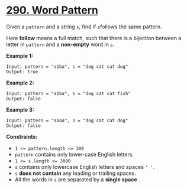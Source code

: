 # [290. Word Pattern](https://leetcode.com/problems/word-pattern/description/?envType=study-plan-v2&envId=top-interview-150)

Given a `pattern` and a string `s`, find if `s`follows the same pattern.

Here <b>follow</b> means a full match, such that there is a bijection between a letter in `pattern` and a <b>non-empty</b> word in `s`.

**Example 1:** 

```
Input: pattern = "abba", s = "dog cat cat dog"
Output: true
```

**Example 2:** 

```
Input: pattern = "abba", s = "dog cat cat fish"
Output: false
```

**Example 3:** 

```
Input: pattern = "aaaa", s = "dog cat cat dog"
Output: false
```

**Constraints:** 

- `1 <= pattern.length <= 300`
- `pattern` contains only lower-case English letters.
- `1 <= s.length <= 3000`
- `s` contains only lowercase English letters and spaces `' '`.
- `s` **does not contain**  any leading or trailing spaces.
- All the words in `s` are separated by a **single space** .